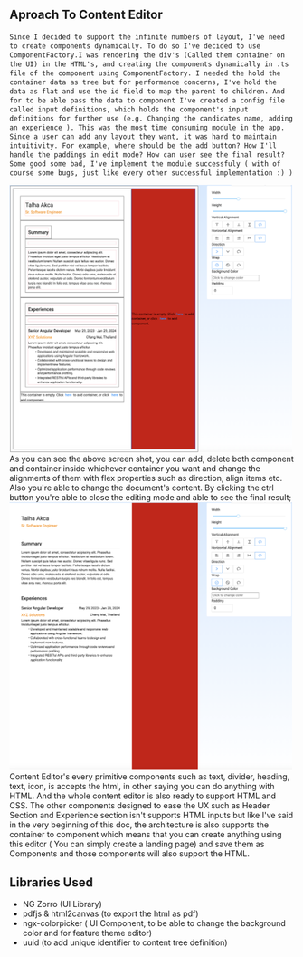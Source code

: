   ## Aproach To Content Editor
    Since I decided to support the infinite numbers of layout, I've need to create components dynamically. To do so I've decided to use ComponentFactory.I was rendering the div's (Called them container on the UI) in the HTML's, and creating the components dynamically in .ts file of the component using ComponentFactory. I needed the hold the container data as tree but for performance concerns, I've hold the data as flat and use the id field to map the parent to children. And for to be able pass the data to component I've created a config file called input definitions, which holds the component's input definitions for further use (e.g. Changing the candidates name, adding an experience ). This was the most time consuming module in the app. Since a user can add any layout they want, it was hard to maintain intuitivity. For example, where should be the add button? How I'll handle the paddings in edit mode? How can user see the final result? Some good some bad, I've implement the module successfuly ( with of course some bugs, just like every other successful implementation :) )
  <img src="content-editor-in-edit-mode.png" alt="drawing" style="width:500px;"/> \
  As you can see the above screen shot, you can add, delete both component and container inside whichever container you want and change the alignments of them with flex properties such as direction, align items etc. Also you're able to change the document's content. By clicking the ctrl button you're able to close the editing mode and able to see the final result; \
<img src="content-editor-in-read-mode.png" alt="drawing" style="width:500px;"/> \
  Content Editor's every primitive components such as text, divider, heading, text, icon, is accepts the html, in other saying you can do anything with HTML. And the whole content editor is also ready to support HTML and CSS.
  The other components designed to ease the UX such as Header Section and Experience section isn't supports HTML inputs but like I've said in the very beginning of this doc, the architecture is also supports the container to component which means that you can create anything using this editor ( You can simply create a landing page) and save them as Components and those components will also support the HTML.

  ## Libraries Used
  - NG Zorro (UI Library)
  - pdfjs & html2canvas (to export the html as pdf)
  - ngx-colorpicker ( UI Component, to be able to change the background color and for feature theme editor)
  - uuid (to add unique identifier to content tree definition)





    
